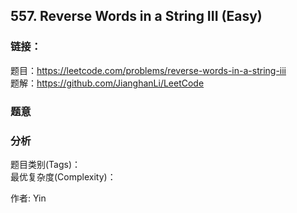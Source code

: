 ## 557. Reverse Words in a String III (Easy)

### **链接**：
题目：https://leetcode.com/problems/reverse-words-in-a-string-iii  
题解：https://github.com/JianghanLi/LeetCode

### **题意**



### **分析**  
题目类别(Tags)：  
最优复杂度(Complexity)：  



作者: Yin

